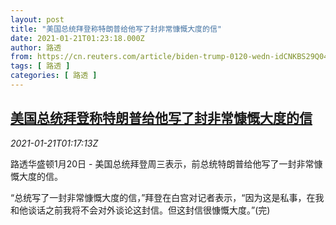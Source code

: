 ```yaml
---
layout: post
title: "美国总统拜登称特朗普给他写了封非常慷慨大度的信"
date: 2021-01-21T01:23:18.000Z
author: 路透
from: https://cn.reuters.com/article/biden-trump-0120-wedn-idCNKBS29Q04J
tags: [ 路透 ]
categories: [ 路透 ]
---
```

<!--1611192198000-->
[美国总统拜登称特朗普给他写了封非常慷慨大度的信](https://cn.reuters.com/article/biden-trump-0120-wedn-idCNKBS29Q04J)
------

<div>
<div><i>2021-01-21T01:17:13Z</i></div><p>路透华盛顿1月20日 - 美国总统拜登周三表示，前总统特朗普给他写了一封非常慷慨大度的信。</p><p>“总统写了一封非常慷慨大度的信，”拜登在白宫对记者表示，“因为这是私事，在我和他谈话之前我将不会对外谈论这封信。但这封信很慷慨大度。”(完)</p>
</div>
